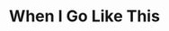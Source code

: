 ---
layout: songs
title: When I Go Like This
album: You Call This An Apocalypse?
album_link: https://open.spotify.com/album/15fRdFoEfLToMIHjgr3T9c
components: ['tabs']
short_name: when-i-go-like-this

song_name: When I Go Like This
song_tagline: This song right here...

song_description: That's what I'm trying to say when I go like this.

spotify_id: 24YdP9yzRyMCxvDVuEZvGg

lyrics: |-
    #### Verse 1
    Socrates was just a boy when he discovered dialectics
    and aesthetics was a part of his genetics as he paved the way for modern thought.
    Why is there something at all when nothing it could also be?
    I don’t know. But it’s better than not.

    But here below the Cogito, where the ego flows into the Void,
    we argued over insidious intent and oyster shells.
    But when I made you laugh I learned what nothing can achieve
    when it just be.

    #### Chorus
    And logically it seems that it’s really gotta make you think
    when I go like this.

    #### Verse 2
    Nietzsche was just a man, yet he slayeth the tyrant god.
    And if God can’t keep itself alive, who can?
    Dante Alighieri found the Way was very scary
    and he gave up. Long before it all began,

    you sang a hymn, you made it grim, you let a little skin peek out your habit,
    and I fell into the Hell that is your
    apoca-lips against my own, I felt a little soul
    inside my bones.

    #### Chorus
    And like the pagans know, it’s really gonna due your devil
    when I go like this.

    #### Bridge
    Sometimes when we’re alone together
    I can feel the dreadful rhythm of love coming out your body
    with every beat of your heart.

    It’s pounding all the dust out of your hair
    and raining down like skin cells on your cheek.
    I freak out a little when I think about it.

    #### Chorus
    That's what I'm trying to say.

song_credits: |-
    Album produced by <a href="https://cloverleaf.audio" target="_blank">Cloverleaf Audio-Visual</a>, Saint Paul MN
    Producer & Recording Engineer: Matt Ebso
    Assistant Engineer: Maximiliano Frini
    Mix Engineer: Jun Yang Ng
    Mastering Engineer: Greg Reierson, Rareform Mastering
---